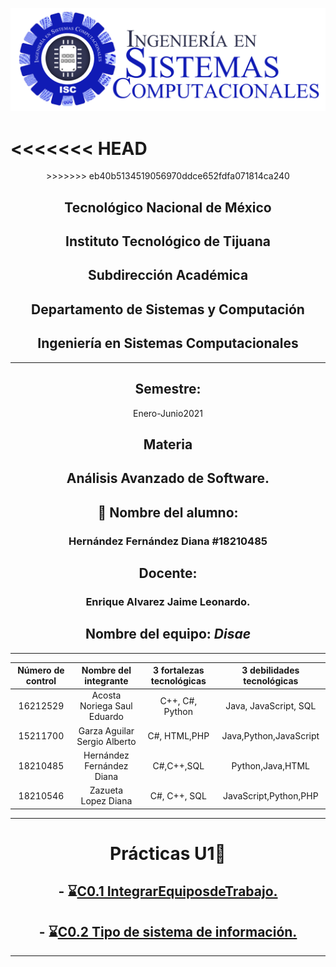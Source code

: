 ![](Images/isclogo.png)

<<<<<<< HEAD
=======
<div style="text-align: center">
>>>>>>> eb40b5134519056970ddce652fdfa071814ca240

##    Tecnológico Nacional de México

##  Instituto Tecnológico de Tijuana
##       Subdirección Académica
## Departamento de Sistemas y Computación
## Ingeniería en Sistemas Computacionales

___

## **Semestre:** 
Enero-Junio2021
## **Materia**
## Análisis Avanzado de Software.
## 📝 **Nombre del alumno:**
### Hernández Fernández Diana   #18210485
## **Docente:**
### Enrique Alvarez Jaime Leonardo.

## **Nombre del equipo**: ___Disae___ 



---

<table>

<thead>

<tr>

<th>Número de control</th>

<th>Nombre del integrante</th>

<th>3 fortalezas tecnológicas</th>

<th>3 debilidades tecnológicas</th>

</tr>

</thead>

<tbody>

<tr>

<td>16212529</td>

<td>Acosta Noriega Saul Eduardo</td>

<td>C++, C#, Python </td>

<td>Java, JavaScript, SQL </td>

</tr>

<tr>

<td>15211700</td>

<td>Garza Aguilar Sergio Alberto </td>

<td>C#, HTML,PHP</td>

<td>Java,Python,JavaScript </td>

</tr>

<tr>

<td>18210485</td>

<td>Hernández Fernández Diana </td>

<td>C#,C++,SQL</td>

<td>Python,Java,HTML</td>

</tr>

<tr>

<td>18210546</td>

<td>Zazueta Lopez Diana </td>

<td>C#, C++, SQL</td>

<td>JavaScript,Python,PHP </td>

</tr>

</tbody>

</table>

---



# Prácticas U1📝

 ##  - ⌛️[C0.1 IntegrarEquiposdeTrabajo.](https://github.com/DianaHFer/Analisis-avanzado-de-software/blob/main/U1/C0.1_IntegrarEquiposdeTrabajo_HernandezDiana.md#)
 ##  - ⌛️[C0.2 Tipo de sistema de información.](https://github.com/DianaHFer/Analisis-avanzado-de-software/blob/main/U1/C0.2_Tipo%20de%20sistema%20de%20informacion_HernandezDiana.md)
----


   





